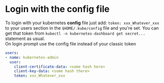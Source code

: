 # Login with the config file
To login with your kubernetes **config** file just add: `token: xxx_Whatever_xxx` to your users section in the `$HOME/.kube/config` file and you're set.
You can get that token from `kubectl -n kubernetes-dashboard get secret...` statement as usual.  
On login prompt use the config file instead of your classic token
```yaml
users:
- name: kubernetes-admin
  user:
    client-certificate-data: <some hash here>
    client-key-data: <some hash there>
    token: xxx_Whatever_xxx
```
